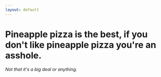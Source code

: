 ```yaml
---
layout: default
---
```


# Pineapple pizza is the best, if you don't like pineapple pizza you're an asshole.

_Not that it's a big deal or anything._